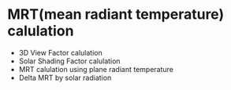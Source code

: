 # MRT(mean radiant temperature) calulation
- 3D View Factor calulation
- Solar Shading Factor calulation
- MRT calulation using plane radiant temperature
- Delta MRT by solar radiation
